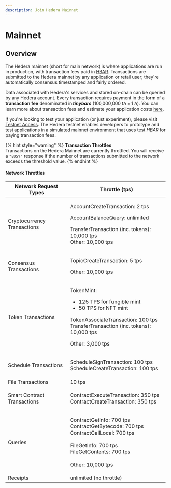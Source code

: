 ```yaml
---
description: Join Hedera Mainnet
---
```


# Mainnet

## Overview

The Hedera mainnet (short for main network) is where applications are run in production, with transaction fees paid in [HBAR](https://www.hedera.com/hbar). Transactions are submitted to the Hedera mainnet by any application or retail user; they're automatically consensus timestamped and fairly ordered.&#x20;

Data associated with Hedera's services and stored on-chain can be queried by any Hedera account. Every transaction requires payment in the form of a **transaction fee** denominated in _**tinybars**_ (100,000,000 tℏ = 1 ℏ). You can learn more about transaction fees and estimate your application costs [here](https://www.hedera.com/fees).&#x20;

If you're looking to test your application (or just experiment), please visit [Testnet Access](../testnet/testnet-access/). The Hedera testnet enables developers to prototype and test applications in a simulated mainnet environment that uses test _HBAR_ for paying transaction fees.

{% hint style="warning" %}
**Transaction Throttles**\
Transactions on the Hedera Mainnet are currently throttled. You will receive a `"BUSY"` response if the number of transactions submitted to the network exceeds the threshold value.
{% endhint %}

#### Network Throttles

| Network Request Types       | Throttle (tps)                                                                                                                                                                                            |
| --------------------------- | --------------------------------------------------------------------------------------------------------------------------------------------------------------------------------------------------------- |
| Cryptocurrency Transactions | <p>AccountCreateTransaction: 2 tps</p><p>AccountBalanceQuery: unlimited</p><p>TransferTransaction (inc. tokens): 10,000 tps<br>Other: 10,000 tps</p>                                                      |
| Consensus Transactions      | <p>TopicCreateTransaction: 5 tps</p><p>Other: 10,000 tps</p>                                                                                                                                              |
| Token Transactions          | <p>TokenMint:</p><ul><li>125 TPS for fungible mint</li><li>50 TPS for NFT mint</li></ul><p>TokenAssociateTransaction: 100 tps<br>TransferTransaction (inc. tokens): 10,000 tps</p><p>Other: 3,000 tps</p> |
| Schedule Transactions       | <p>ScheduleSignTransaction: 100 tps<br>ScheduleCreateTransaction: 100 tps</p>                                                                                                                             |
| File Transactions           | 10 tps                                                                                                                                                                                                    |
| Smart Contract Transactions | <p>ContractExecuteTransaction: 350 tps<br>ContractCreateTransaction: 350 tps</p>                                                                                                                          |
| Queries                     | <p>ContractGetInfo: 700 tps<br>ContractGetBytecode: 700 tps<br>ContractCallLocal: 700 tps<br><br>FileGetInfo: 700 tps<br>FileGetContents: 700 tps<br><br>Other: 10,000 tps</p>                            |
| Receipts                    | unlimited (no throttle)                                                                                                                                                                                   |

